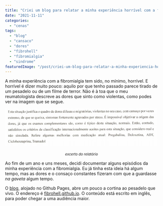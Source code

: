 ```yaml
---
title: "Criei um blog para relatar a minha experiência horrível com a fibromialgia"
date: "2021-11-11"
categories: 
  - "cenas"
tags: 
  - "blog"
  - "cansaco"
  - "dores"
  - "fibrohell"
  - "fibromialgia"
  - "sindrome"
featuredImage: "/post/criei-um-blog-para-relatar-a-minha-experiencia-horrivel-com-a-fibromialgia/images/fibrohell.jpg"
---
```


A minha experiência com a fibromialgia tem sido, no mínimo, horrível. E horrível é dizer muito pouco: aquilo por que tenho passado parece tirado de um pesadelo ou de um filme de terror. Não é à toa que o meu reumatologista descreve as dores que sinto como violentas, como podes ver na imagem que se segue.

<p class="full-width"><img src="images/excerto-relatorio.jpg"></p>
<p><small><em><center>excerto do relatório</center></em></small></p>

Ao fim de um ano e uns meses, decidi documentar alguns episódios da minha experiência com a fibromialgia. Eu já tinha esta ideia há algum tempo, mas as dores e o consaço constantes fizeram com que a guardasse _na gaveta_ algum tempo.

O [blog](https://fibrohell.github.io/), alojado no Github Pages, abre um pouco a cortina ao pesadelo que vivo. O endereço é [fibrohell.github.io](https://fibrohell.github.io/). O conteúdo está escrito em inglês, para poder chegar a uma audiência maior.
